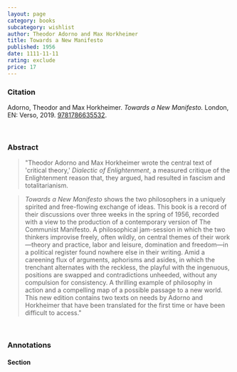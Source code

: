```yaml
---
layout: page
category: books
subcategory: wishlist
author: Theodor Adorno and Max Horkheimer
title: Towards a New Manifesto
published: 1956
date: 1111-11-11
rating: exclude
price: 17
---
```


### Citation

Adorno, Theodor and Max Horkheimer. *Towards a New Manifesto.* London, EN: Verso, 2019. [9781786635532](https://www.versobooks.com/en-ca/products/2216-towards-a-new-manifesto).

<br>

### Abstract

> "Theodor Adorno and Max Horkheimer wrote the central text of 'critical theory,' *Dialectic of Enlightenment*, a measured critique of the Enlightenment reason that, they argued, had resulted in fascism and totalitarianism.

> *Towards a New Manifesto* shows the two philosophers in a uniquely spirited and free-flowing exchange of ideas. This book is a record of their discussions over three weeks in the spring of 1956, recorded with a view to the production of a contemporary version of The Communist Manifesto. A philosophical jam-session in which the two thinkers improvise freely, often wildly, on central themes of their work—theory and practice, labor and leisure, domination and freedom—in a political register found nowhere else in their writing. Amid a careening flux of arguments, aphorisms and asides, in which the trenchant alternates with the reckless, the playful with the ingenuous, positions are swapped and contradictions unheeded, without any compulsion for consistency. A thrilling example of philosophy in action and a compelling map of a possible passage to a new world. This new edition contains two texts on needs by Adorno and Horkheimer that have been translated for the first time or have been difficult to access."

<br>

### Annotations

#### Section

<br>
